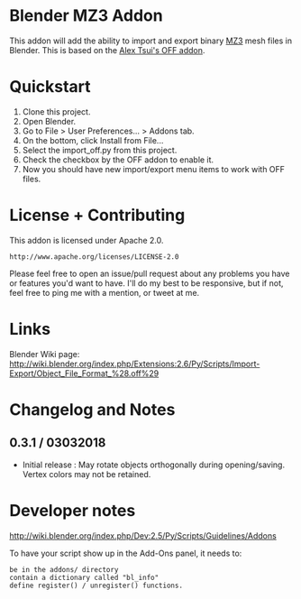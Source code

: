 # Blender MZ3 Addon

This addon will add the ability to import and export binary [MZ3](https://github.com/neurolabusc/surf-ice/tree/master/mz3) mesh files in Blender. This is based on the [Alex Tsui's OFF addon](https://github.com/alextsui05/blender-off-addon).

# Quickstart

1. Clone this project.
2. Open Blender.
3. Go to File > User Preferences... > Addons tab.
4. On the bottom, click Install from File...
5. Select the import_off.py from this project.
6. Check the checkbox by the OFF addon to enable it.
7. Now you should have new import/export menu items to work with OFF files.

# License + Contributing

This addon is licensed under Apache 2.0.

    http://www.apache.org/licenses/LICENSE-2.0

Please feel free to open an issue/pull request about any problems you have or
features you'd want to have. I'll do my best to be responsive, but if not,
feel free to ping me with a mention, or tweet at me.

# Links

Blender Wiki page: http://wiki.blender.org/index.php/Extensions:2.6/Py/Scripts/Import-Export/Object_File_Format_%28.off%29

# Changelog and Notes

## 0.3.1 / 03032018

- Initial release : May rotate objects orthogonally during opening/saving. Vertex colors may not be retained.

# Developer notes

http://wiki.blender.org/index.php/Dev:2.5/Py/Scripts/Guidelines/Addons

To have your script show up in the Add-Ons panel, it needs to:

    be in the addons/ directory
    contain a dictionary called "bl_info"
    define register() / unregister() functions.
